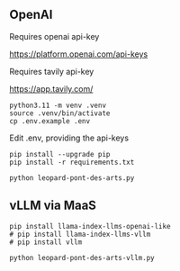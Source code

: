 ## OpenAI
Requires openai api-key

https://platform.openai.com/api-keys

Requires tavily api-key

https://app.tavily.com/

```
python3.11 -m venv .venv
source .venv/bin/activate
cp .env.example .env
```

Edit .env, providing the api-keys

```
pip install --upgrade pip
pip install -r requirements.txt
```

```
python leopard-pont-des-arts.py
```

## vLLM via MaaS

```
pip install llama-index-llms-openai-like
# pip install llama-index-llms-vllm
# pip install vllm
```

```
python leopard-pont-des-arts-vllm.py
```
